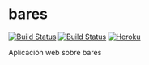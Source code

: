 # bares

[![Build Status](https://travis-ci.org/acasadoquijada/bares.svg?branch=master)](https://travis-ci.org/acasadoquijada/bares)
[![Build Status](https://snap-ci.com/acasadoquijada/bares/branch/master/build_image)](https://snap-ci.com/acasadoquijada/bares/branch/master)
[![Heroku](https://www.herokucdn.com/deploy/button.png)](http://aplicacion-bares.herokuapp.com/bares/)


Aplicación web sobre bares


